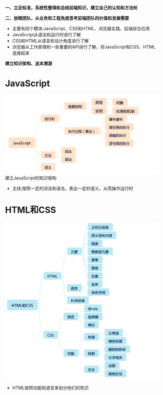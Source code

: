 **一、立足标准，系统性整理和总结前端知识，建立自己的认知和方法纶**

**二、放眼团队，从业务和工程角度思考前端团队的价值和发展需要**

* 主要有四个模块:JavaScript、CSS和HTML、浏览器实践、前端综合应用
* JavaScript从语法和运行时进行了解
* CSS和HTML从语言和设计角度进行了解
* 浏览器从工作原理和一些重要的API进行了解，将JavaScript和CSS、HTML连接起来

**建立知识架构、追本溯源**

# JavaScript
![](https://raw.githubusercontent.com/MuRongJs/learningNotes/master/images/geekJavaScriptStructure.jpg)
建立JavaScript的知识架构

* 主线:按照一定的词法和语法，表达一定的语义，从而操作运行时
# HTML和CSS
![](https://raw.githubusercontent.com/MuRongJs/learningNotes/master/images/geekHtmlCssStructure.jpg)
* HTML按照功能和语言来划分他们的知识


